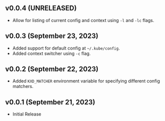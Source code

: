 ## v0.0.4 (UNRELEASED)
* Allow for listing of current config and context using `-l` and `-lc` flags.

## v0.0.3 (September 23, 2023)
* Added support for default config at `~/.kube/config`.
* Added context switcher using `-c` flag.

## v0.0.2 (September 22, 2023)
* Added `KXD_MATCHER` environment variable for specifying different config matchers.

## v0.0.1 (September 21, 2023)
* Initial Release
